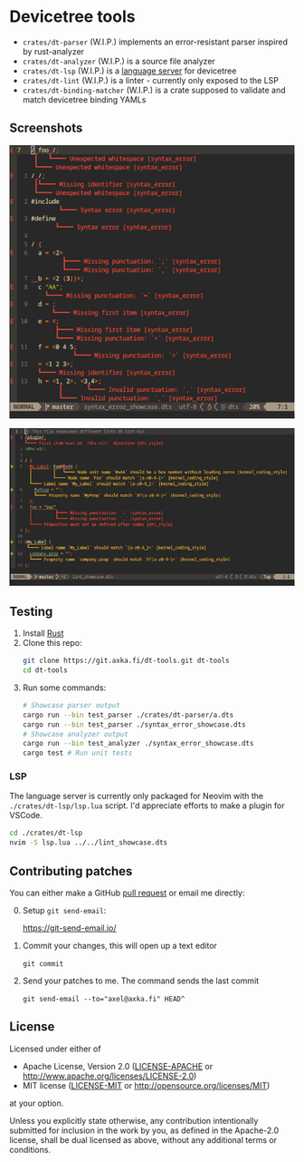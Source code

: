 # Devicetree tools

* `crates/dt-parser` (W.I.P.) implements an error-resistant parser inspired by rust-analyzer
* `crates/dt-analyzer` (W.I.P.) is a source file analyzer
* `crates/dt-lsp` (W.I.P.) is a [language server](https://code.visualstudio.com/api/language-extensions/language-server-extension-guide#why-language-server) for devicetree
* `crates/dt-lint` (W.I.P.) is a linter - currently only exposed to the LSP
* `crates/dt-binding-matcher` (W.I.P.) is a crate supposed to validate and match devicetree binding YAMLs

## Screenshots

![Syntax error resiliency showcase in Neovim](screenshots/syntax_error_showcase.dts.png)

![Lint showcase in Neovim](screenshots/lint_showcase.dts.png)

## Testing

1. Install [Rust](https://www.rust-lang.org/learn/get-started)
2. Clone this repo:
   ```sh
   git clone https://git.axka.fi/dt-tools.git dt-tools
   cd dt-tools
   ```
3. Run some commands:
   ```sh
   # Showcase parser output
   cargo run --bin test_parser ./crates/dt-parser/a.dts
   cargo run --bin test_parser ./syntax_error_showcase.dts
   # Showcase analyzer output
   cargo run --bin test_analyzer ./syntax_error_showcase.dts
   cargo test # Run unit tests
   ```

### LSP

The language server is currently only packaged for Neovim with the `./crates/dt-lsp/lsp.lua` script. I'd appreciate efforts to make a plugin for VSCode.

```sh
cd ./crates/dt-lsp
nvim -S lsp.lua ../../lint_showcase.dts
```

## Contributing patches

You can either make a GitHub [pull request](https://github.com/axelkar/dt-tools/pulls) or email me directly:

0. Setup `git send-email`:

   <https://git-send-email.io/>

1. Commit your changes, this will open up a text editor

   `git commit`

2. Send your patches to me. The command sends the last commit

   `git send-email --to="axel@axka.fi" HEAD^`

## License

Licensed under either of

 * Apache License, Version 2.0
   ([LICENSE-APACHE](LICENSE-APACHE) or http://www.apache.org/licenses/LICENSE-2.0)
 * MIT license
   ([LICENSE-MIT](LICENSE-MIT) or http://opensource.org/licenses/MIT)

at your option.


Unless you explicitly state otherwise, any contribution intentionally submitted
for inclusion in the work by you, as defined in the Apache-2.0 license, shall be
dual licensed as above, without any additional terms or conditions.

